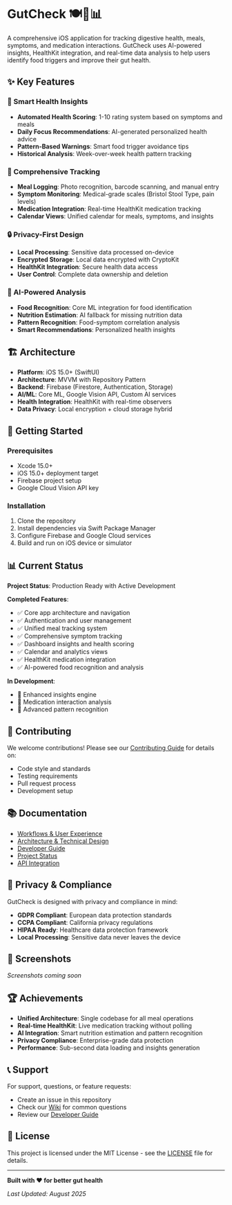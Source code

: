 # GutCheck 🍽️💩📊

A comprehensive iOS application for tracking digestive health, meals, symptoms, and medication interactions. GutCheck uses AI-powered insights, HealthKit integration, and real-time data analysis to help users identify food triggers and improve their gut health.

## ✨ **Key Features**

### **🤖 Smart Health Insights**
- **Automated Health Scoring**: 1-10 rating system based on symptoms and meals
- **Daily Focus Recommendations**: AI-generated personalized health advice
- **Pattern-Based Warnings**: Smart food trigger avoidance tips
- **Historical Analysis**: Week-over-week health pattern tracking

### **📱 Comprehensive Tracking**
- **Meal Logging**: Photo recognition, barcode scanning, and manual entry
- **Symptom Monitoring**: Medical-grade scales (Bristol Stool Type, pain levels)
- **Medication Integration**: Real-time HealthKit medication tracking
- **Calendar Views**: Unified calendar for meals, symptoms, and insights

### **🔒 Privacy-First Design**
- **Local Processing**: Sensitive data processed on-device
- **Encrypted Storage**: Local data encrypted with CryptoKit
- **HealthKit Integration**: Secure health data access
- **User Control**: Complete data ownership and deletion

### **🧠 AI-Powered Analysis**
- **Food Recognition**: Core ML integration for food identification
- **Nutrition Estimation**: AI fallback for missing nutrition data
- **Pattern Recognition**: Food-symptom correlation analysis
- **Smart Recommendations**: Personalized health insights

## 🏗️ **Architecture**

- **Platform**: iOS 15.0+ (SwiftUI)
- **Architecture**: MVVM with Repository Pattern
- **Backend**: Firebase (Firestore, Authentication, Storage)
- **AI/ML**: Core ML, Google Vision API, Custom AI services
- **Health Integration**: HealthKit with real-time observers
- **Data Privacy**: Local encryption + cloud storage hybrid

## 🚀 **Getting Started**

### **Prerequisites**
- Xcode 15.0+
- iOS 15.0+ deployment target
- Firebase project setup
- Google Cloud Vision API key

### **Installation**
1. Clone the repository
2. Install dependencies via Swift Package Manager
3. Configure Firebase and Google Cloud services
4. Build and run on iOS device or simulator

## 📊 **Current Status**

**Project Status**: Production Ready with Active Development

**Completed Features**:
- ✅ Core app architecture and navigation
- ✅ Authentication and user management
- ✅ Unified meal tracking system
- ✅ Comprehensive symptom tracking
- ✅ Dashboard insights and health scoring
- ✅ Calendar and analytics views
- ✅ HealthKit medication integration
- ✅ AI-powered food recognition and analysis

**In Development**:
- 🚧 Enhanced insights engine
- 🚧 Medication interaction analysis
- 🚧 Advanced pattern recognition

## 🤝 **Contributing**

We welcome contributions! Please see our [Contributing Guide](GutCheck/CONTRIBUTING.md) for details on:
- Code style and standards
- Testing requirements
- Pull request process
- Development setup

## 📚 **Documentation**

- [Workflows & User Experience](GUTCHECK_WORKFLOWS.md)
- [Architecture & Technical Design](GutCheck_Architecture_Plan.md)
- [Developer Guide](GutCheck_Developer_Guide.md)
- [Project Status](PROJECT_STATUS_2025.md)
- [API Integration](FOOD_DETAIL_UNIFICATION_SUMMARY.md)

## 🔐 **Privacy & Compliance**

GutCheck is designed with privacy and compliance in mind:
- **GDPR Compliant**: European data protection standards
- **CCPA Compliant**: California privacy regulations
- **HIPAA Ready**: Healthcare data protection framework
- **Local Processing**: Sensitive data never leaves the device

## 📱 **Screenshots**

*Screenshots coming soon*

## 🏆 **Achievements**

- **Unified Architecture**: Single codebase for all meal operations
- **Real-time HealthKit**: Live medication tracking without polling
- **AI Integration**: Smart nutrition estimation and pattern recognition
- **Privacy Compliance**: Enterprise-grade data protection
- **Performance**: Sub-second data loading and insights generation

## 📞 **Support**

For support, questions, or feature requests:
- Create an issue in this repository
- Check our [Wiki](GutCheck_Wiki.md) for common questions
- Review our [Developer Guide](GutCheck_Developer_Guide.md)

## 📄 **License**

This project is licensed under the MIT License - see the [LICENSE](LICENSE) file for details.

---

**Built with ❤️ for better gut health**

*Last Updated: August 2025*